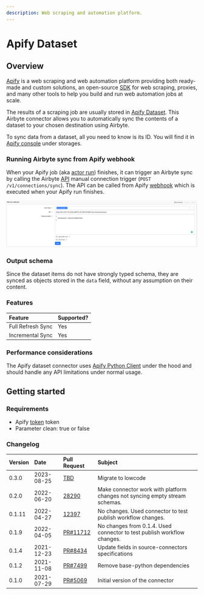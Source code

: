 ```yaml
---
description: Web scraping and automation platform.
---
```


# Apify Dataset

## Overview

[Apify](https://www.apify.com) is a web scraping and web automation platform providing both ready-made and custom solutions, an open-source [SDK](https://sdk.apify.com/) for web scraping, proxies, and many other tools to help you build and run web automation jobs at scale.

The results of a scraping job are usually stored in [Apify Dataset](https://docs.apify.com/storage/dataset). This Airbyte connector allows you to automatically sync the contents of a dataset to your chosen destination using Airbyte.

To sync data from a dataset, all you need to know is its ID. You will find it in [Apify console](https://my.apify.com/) under storages.

### Running Airbyte sync from Apify webhook

When your Apify job \(aka [actor run](https://docs.apify.com/actors/running)\) finishes, it can trigger an Airbyte sync by calling the Airbyte [API](https://airbyte-public-api-docs.s3.us-east-2.amazonaws.com/rapidoc-api-docs.html#post-/v1/connections/sync) manual connection trigger \(`POST /v1/connections/sync`\). The API can be called from Apify [webhook](https://docs.apify.com/webhooks) which is executed when your Apify run finishes.

![](../../.gitbook/assets/apify_trigger_airbyte_connection.png)

### Output schema

Since the dataset items do not have strongly typed schema, they are synced as objects stored in the `data` field, without any assumption on their content.

### Features

| Feature                   | Supported?       |
| :------------------------ | :--------------- |
| Full Refresh Sync         | Yes              |
| Incremental Sync          | Yes              |

### Performance considerations

The Apify dataset connector uses [Apify Python Client](https://docs.apify.com/apify-client-python) under the hood and should handle any API limitations under normal usage.

## Getting started

### Requirements

* Apify [token](https://console.apify.com/account/integrations) token
* Parameter clean: true or false 

### Changelog

| Version   | Date        | Pull Request                                                  | Subject                                                                     |
| :-------- | :---------- | :------------------------------------------------------------ | :-------------------------------------------------------------------------- |
|   0.3.0   | 2023-08-25  | [TBD](https://github.com/airbytehq/airbyte/pull/TBD)          | Migrate to lowcode                                                          |
|   0.2.0   | 2022-06-20  | [28290](https://github.com/airbytehq/airbyte/pull/28290)      | Make connector work with platform changes not syncing empty stream schemas. |
|   0.1.11  | 2022-04-27  | [12397](https://github.com/airbytehq/airbyte/pull/12397)      | No changes. Used connector to test publish workflow changes.                |
|   0.1.9   | 2022-04-05  | [PR\#11712](https://github.com/airbytehq/airbyte/pull/11712)  | No changes from 0.1.4. Used connector to test publish workflow changes.     |
|   0.1.4   | 2021-12-23  | [PR\#8434](https://github.com/airbytehq/airbyte/pull/8434)    | Update fields in source-connectors specifications                           |
|   0.1.2   | 2021-11-08  | [PR\#7499](https://github.com/airbytehq/airbyte/pull/7499)    | Remove base-python dependencies                                             |
|   0.1.0   | 2021-07-29  | [PR\#5069](https://github.com/airbytehq/airbyte/pull/5069)    | Initial version of the connector                                            |

